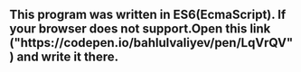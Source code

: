 <h2>This program was written in ES6(EcmaScript). If your browser does not support.Open this link ("https://codepen.io/bahlulvaliyev/pen/LqVrQV") and write it there.</h2>
